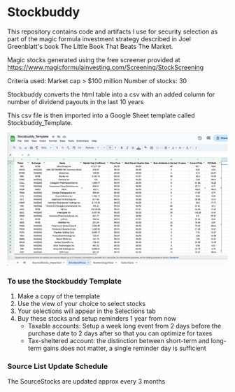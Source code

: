 # Stockbuddy

This repository contains code and artifacts I use for security selection as part of the magic formula investment strategy described in Joel Greenblatt's book The Little Book That Beats The Market.

Magic stocks generated using the free screener provided at 
https://www.magicformulainvesting.com/Screening/StockScreening

Criteria used:
Market cap > $100 million
Number of stocks: 30

Stockbuddy converts the html table into a csv with an added column for number of dividend payouts in the last 10 years

This csv file is then imported into a Google Sheet template called Stockbuddy_Template.

![alt text](image.png)

### To use the Stockbuddy Template
1. Make a copy of the template
2. Use the view of your choice to select stocks
3. Your selections will appear in the Selections tab
4. Buy these stocks and setup reminders 1 year from now
    - Taxable accounts: Setup a week long event from 2 days before the purchase date to 2 days after so that you can optimize for taxes
    - Tax-sheltered account: the distinction between short-term and long-term gains does not matter, a single reminder day is sufficient

### Source List Update Schedule
The SourceStocks are updated approx every 3 months
